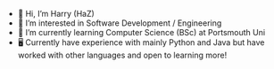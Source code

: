 - 👋 Hi, I’m Harry (HaZ)
- 👀 I’m interested in Software Development / Engineering
- 🌱 I’m currently learning Computer Science (BSc) at Portsmouth Uni
- 🖥️ Currently have experience with mainly Python and Java but have worked with other languages and open to learning more!
